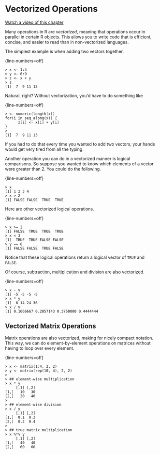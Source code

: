 # Vectorized Operations

[Watch a video of this chapter](https://youtu.be/YH3qtw7mTyA)



Many operations in R are _vectorized_, meaning that operations occur
in parallel in certain R objects. This allows you to write code that
is efficient, concise, and easier to read than in non-vectorized
languages.

The simplest example is when adding two vectors together.


{line-numbers=off}
~~~~~~~~
> x <- 1:4
> y <- 6:9 
> z <- x + y
> z
[1]  7  9 11 13
~~~~~~~~

Natural, right? Without vectorization, you'd have to do something like


{line-numbers=off}
~~~~~~~~
z <- numeric(length(x))
for(i in seq_along(x)) {
      z[i] <- x[i] + y[i]
}
z
[1]  7  9 11 13
~~~~~~~~

If you had to do that every time you wanted to add two vectors, your
hands would get very tired from all the typing.

Another operation you can do in a vectorized manner is logical
comparisons. So suppose you wanted to know which elements of a vector
were greater than 2. You could do the following.


{line-numbers=off}
~~~~~~~~
> x
[1] 1 2 3 4
> x > 2
[1] FALSE FALSE  TRUE  TRUE
~~~~~~~~

Here are other vectorized logical operations.


{line-numbers=off}
~~~~~~~~
> x >= 2
[1] FALSE  TRUE  TRUE  TRUE
> x < 3
[1]  TRUE  TRUE FALSE FALSE
> y == 8
[1] FALSE FALSE  TRUE FALSE
~~~~~~~~

Notice that these logical operations return a logical vector of `TRUE`
and `FALSE`.


Of course, subtraction, multiplication and division are also vectorized.


{line-numbers=off}
~~~~~~~~
> x - y
[1] -5 -5 -5 -5
> x * y
[1]  6 14 24 36
> x / y
[1] 0.1666667 0.2857143 0.3750000 0.4444444
~~~~~~~~

## Vectorized Matrix Operations

Matrix operations are also vectorized, making for nicely compact
notation. This way, we can do element-by-element operations on
matrices without having to loop over every element.


{line-numbers=off}
~~~~~~~~
> x <- matrix(1:4, 2, 2)
> y <- matrix(rep(10, 4), 2, 2)
> 
> ## element-wise multiplication
> x * y       
     [,1] [,2]
[1,]   10   30
[2,]   20   40
> 
> ## element-wise division
> x / y       
     [,1] [,2]
[1,]  0.1  0.3
[2,]  0.2  0.4
> 
> ## true matrix multiplication
> x %*% y     
     [,1] [,2]
[1,]   40   40
[2,]   60   60
~~~~~~~~


